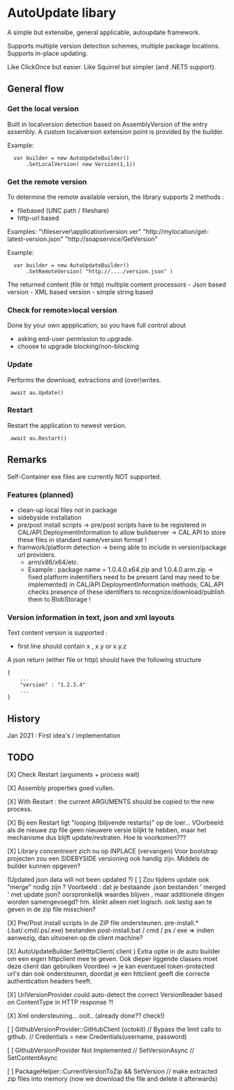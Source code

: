 ﻿# AutoUpdate libary
A simple but extensibe, general applicable, autoupdate framework.

Supports multiple version detection schemes, multiple package locations. 
Supports in-place updating.

Like ClickOnce but easier.
Like Squirrel but simpler (and .NET5 support).

## General flow 

### Get the local version
Built in localversion detection based on AssemblyVersion of the entry assembly.
A custom localversion extension point is provided by the builder.

Example:  
```
  var builder = new AutoUpdateBuilder()
      .SetLocalVersion( new Version(1,1))
```

### Get the remote version
To determine the remote available version, the library supports 2 methods : 
- filebased (UNC path / fileshare)
- http-url based

Examples:
"\\fileserver\application\version.ver" 
"http://mylocation/get-latest-version.json"
"http://soapservice/GetVersion"

Example:  
```
  var builder = new AutoUpdateBuilder()
      .SetRemoteVersion( "http://..../version.json" )
```

The returned content (file or http)	multiple content processors
	- Json based version
	- XML based version
	- simple string based 


### Check for remote>local version 

Done by your own appplication; so you have full control about
- asking end-user permission to upgrade.
- choose to upgrade blocking/non-blocking

### Update
Performs the download, extractions and (over)writes.
```
 await au.Update()
```

### Restart 
Restart the application to newest version.
```
 await au.Restart()
```

## Remarks
Self-Container exe files are currently NOT supported.

### Features (planned)

- clean-up local files not in package
- sidebyside installation
- pre/post install scripts
 -> pre/post scripts have to be registered in CAL/API.DeploymentInformation to allow buildserver -> CAL.API to store these files in standard name/version format !
- framwork/platform detection -> being able to include in version/package url providers.
  - arm/x86/x64/etc.
  - Example : package name = 1.0.4.0.x64.zip and 1.0.4.0.arm.zip
   -> fixed platform indentifiers need to be present (and may need to be implemented) in CAL/API.DeploymentInformation methods; CAL.API checks presence of these identifiers to recognize/download/publish them to BlobStorage !

### Version information in text, json and xml layouts

Text content version is supported :
- first line should contain x , x.y or x.y.z 

A json return (either file or http) should have the following structure
```
{
	...
	"version" : "1.2.3.4"
	...
}
```



## History
Jan 2021 : First idea's / implementation


## TODO 

[X] Check Restart (arguments + process wait)

[X] Assembly properties goed vullen.

[X] With Restart : the current ARGUMENTS should be copied to the new process.

[X] Bij een Restart ligt "looping (blijvende restarts)" op de loer...
	VOorbeeld: als de nieuwe zip file geen nieuwere versie blijkt te hebben, maar het mechanisme dus blijft update/restraten. 
	Hoe te voorkomen???

[X] Library concentreert zich nu op INPLACE (vervangen) 
    Voor bootstrap projecten zou een SIDEBYSIDE versioning ook handig zijn.
	Middels de builder kunnen opgeven?

(Updated json data will not been updated ?)
[ ] 
	Zou tijdens update ook "merge"  nodig zijn ? 
	Voorbeeld : dat je bestaande .json bestanden ' merged ' met update json? oorspronkelijk waardes blijven , maar additionele dingen worden samengevoegd? hm. 
	klinkt alleen niet logisch. ook lastig aan te geven in de zip file misschien?


[X] Pre/Post install scripts in de ZIP file ondersteunen. 
	pre-install.* (.bat/.cmd/.ps/.exe) bestanden
    post-install.bat / cmd / ps / exe => indien aanwezig, dan uitvoeren op de client machine?

[X] AutoUpdateBuilder.SetHttpClient( client ) 
    Extra optie in de auto builder om een eigen httpclient mee te geven. 
	Ook dieper liggende classes moet deze client dan gebruiken
	Voordeel -> je kan eventueel token-protected url's dan ook ondersteunen, doordat je een httclient geeft die correcte authentication headers heeft.
		
[X] UrlVersionProvider could auto-detect the correct VersionReader based on ContentType in HTTP response ?!
  
[X] Xml ondersteuning... ooit.. (already done?? check!)

[ ]  GithubVersionProvider::GitHubClient (octokit)
		// Bypass the limit calls to github.
		// Credentials = new Credentials(username, password)
		
[ ]  GithubVersionProvider Not Implemented
		// SetVersionAsync
		// SetContentAsync
		
[ ]  PackageHelper::CurrentVersionToZip && SetVersion 
		// make extracted zip files into memory (now we download the file and delete it afterwards)

